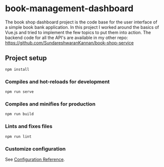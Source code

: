 # book-management-dashboard

The book shop dashboard project is the code base for the user interface of a simple book bank application. In this project I worked around the basics of Vue.js and tried to implement the few topics to put them into action.
The backend code for all the API's are available in my other repo: https://github.com/SundareshwaranKannan/book-shop-service

## Project setup
```
npm install
```

### Compiles and hot-reloads for development
```
npm run serve
```

### Compiles and minifies for production
```
npm run build
```

### Lints and fixes files
```
npm run lint
```

### Customize configuration
See [Configuration Reference](https://cli.vuejs.org/config/).
